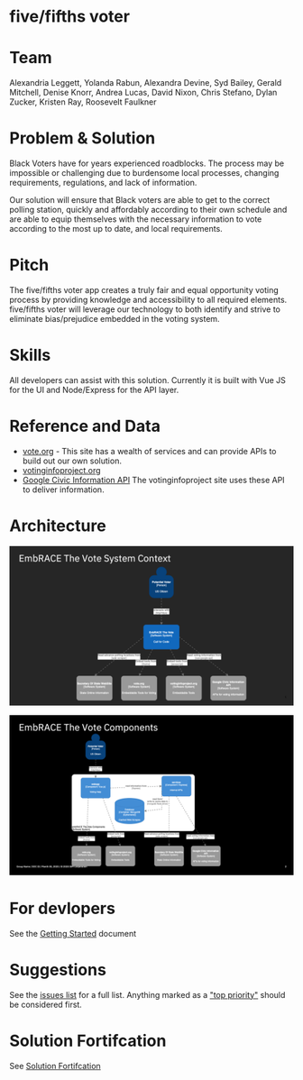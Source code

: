 # five/fifths voter

# Team

Alexandria Leggett, Yolanda Rabun, Alexandra Devine, Syd Bailey, Gerald Mitchell, Denise Knorr, Andrea Lucas, David Nixon, Chris Stefano, Dylan Zucker, Kristen Ray, Roosevelt Faulkner

# Problem & Solution

Black Voters have for years experienced roadblocks. The process may be impossible or challenging due to burdensome local processes, changing requirements, regulations, and lack of information.

Our solution will ensure that Black voters are able to get to the correct polling station, quickly and affordably according to their own schedule and are able to equip themselves with the necessary information to vote according to the most up to date, and local requirements.

# Pitch

The five/fifths voter app creates a truly fair and equal opportunity voting process by providing knowledge and accessibility to all required elements. five/fifths voter will leverage our technology to both identify and strive to eliminate bias/prejudice embedded in the voting system.

# Skills

All developers can assist with this solution. Currently it is built with Vue JS for the UI and Node/Express for the API layer.

# Reference and Data

- [vote.org](https://www.vote.org/) - This site has a wealth of services and can provide APIs to build out our own solution.
- [votinginfoproject.org](https://www.votinginfoproject.org/)
- [Google Civic Information API](https://developers.google.com/civic-information) The votinginfoproject site uses these API to deliver information.

# Architecture

![System Context](doc/SystemContext.png)

![Components](doc/Components.png)

# For devlopers

See the [Getting Started](doc/GETSTARTED.md) document

# Suggestions

See the [issues list](https://github.com/embrace-call-for-code/embrace-the-vote/issues) for a full list. Anything marked as a ["top priority"](https://github.com/embrace-call-for-code/embrace-the-vote/issues?q=is%3Aissue+is%3Aopen+label%3A%22top+priority%22) should be considered first.

# Solution Fortifcation

See [Solution Fortifcation](doc/SolutionFortification.md)
